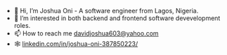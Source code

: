 - 👋 Hi, I’m Joshua Oni - A software engineer from Lagos, Nigeria.
- 👀 I’m interested in both backend and frontend software devevelopment roles.
- 📫 How to reach me [davidjoshua603@yahoo.com]([mailto:davidjoshua603@gmail.com])
- 🕸 [linkedin.com/in/joshua-oni-387850223/]([https://www.linkedin.com/in/joshua-oni-387850223/])

<!---
joshuaoni/joshuaoni is a ✨ special ✨ repository because its `README.md` (this file) appears on your GitHub profile.
You can click the Preview link to take a look at your changes.
--->

